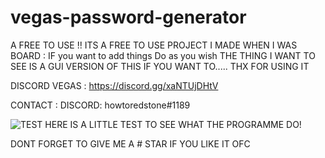 # vegas-password-generator
A FREE TO USE !!
ITS A FREE TO USE PROJECT I MADE WHEN I WAS BOARD :
  IF you want to add things Do as you wish
  THE THING I WANT TO SEE IS A GUI VERSION OF THIS IF YOU WANT TO.....
  THX FOR USING IT


DISCORD VEGAS :
  https://discord.gg/xaNTUjDHtV

CONTACT :
  DISCORD: howtoredstone#1189


  ![TEST](https://github.com/RedLeZ/vegas-password-generator/assets/109610210/845460b2-fce9-488e-97b4-0ad14072b3c8)
HERE IS A LITTLE TEST TO SEE WHAT THE PROGRAMME DO!

DONT FORGET TO GIVE ME A # STAR 
IF YOU LIKE IT OFC
